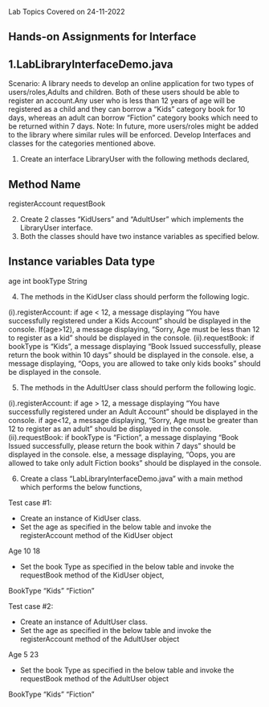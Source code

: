 Lab Topics Covered on 24-11-2022

Hands-on Assignments for Interface
--------------------------------------
1.LabLibraryInterfaceDemo.java
---------------------------------------

Scenario: A library needs to develop an online application for two types of users/roles,Adults and children. Both of these users should be able to register an account.Any user who is less than 12 years of age will be registered as a child and they can borrow a “Kids” category book for 10 days, whereas an adult can borrow “Fiction” category books which need to be returned within 7 days. 
Note: In future, more users/roles might be added to the library where similar rules will be enforced. 
Develop Interfaces and classes for the categories mentioned above.  

1. Create an interface LibraryUser with the following methods declared,

Method Name
------------
registerAccount
requestBook

2. Create 2 classes “KidUsers” and “AdultUser” which implements the LibraryUser interface.
3.  Both the classes should have two instance variables as specified below.

Instance variables  Data type
-----------------------------
age int
bookType String

4. The methods in the KidUser class should perform the following logic. 

(i).registerAccount:
if age < 12, a message displaying “You have successfully registered under a Kids Account” should be displayed in the console. 
If(age>12), a message displaying, “Sorry, Age must be less than 12 to register as a kid” should be displayed in the console. 
(ii).requestBook: 
if bookType is “Kids”, a message displaying “Book Issued successfully, please return the book within 10 days” should be displayed in the console. 
else, a message displaying, “Oops, you are allowed to take only kids books” should be displayed in the console. 

5. The methods in the AdultUser class should perform the following logic. 

(i).registerAccount:
if age > 12, a message displaying “You have successfully registered under an Adult Account”
should be displayed in the console.
if age<12, a message displaying, “Sorry, Age must be greater than 12 to register as an adult” 
should be displayed in the console.
(ii).requestBook:
if bookType is “Fiction”, a message displaying “Book Issued successfully, please return the book within 7 days” should be displayed in the console.
else, a message displaying, “Oops, you are allowed to take only adult Fiction books” should be displayed in the console.

6. Create a class “LabLibraryInterfaceDemo.java” with a main method which performs the below functions,

Test case #1:
* Create an instance of KidUser class. 
* Set the age as specified in the below table and invoke the registerAccount method  of the  KidUser object

Age
10
18

* Set the book Type as specified in the below table and invoke the requestBook method of the KidUser object,

BookType
“Kids”
“Fiction”

Test case #2:
* Create an instance of AdultUser class. 
* Set the age as specified in the below table and invoke the registerAccount method of the AdultUser object

Age
5
23

* Set the book Type as specified in the below table and invoke the requestBook method of the  AdultUser  object

BookType
“Kids”
“Fiction”
